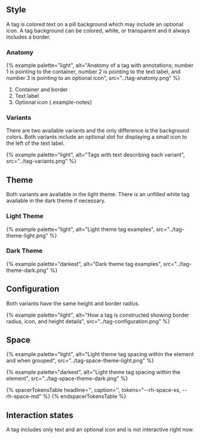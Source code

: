 
## Style

A tag is colored text on a pill background which may include an optional icon. A 
tag background can be colored, white, or transparent and it always includes a 
border.


 

### Anatomy
{% example palette="light",
           alt="Anatomy of a tag with annotations; number 1 is pointing to the container, number 2 is pointing to the text label, and number 3 is pointing to an optional icon",
           src="../tag-anatomy.png" %}
 
1. Container and border
2. Text label
3. Optional icon
{.example-notes}

### Variants

There are two available variants and the only difference is the background 
colors. Both variants include an optional slot for displaying a small icon to 
the left of the text label.

{% example palette="light",
           alt="Tags with text describing each variant",
           src="../tag-variants.png" %}

## Theme

Both variants are available in the light theme. There is an unfilled white tag 
available in the dark theme if necessary.

### Light Theme
    
{% example palette="light",
        alt="Light theme tag examples",
        src="../tag-theme-light.png" %}

### Dark Theme
{% example palette="darkest",
        alt="Dark theme tag examples",
        src="../tag-theme-dark.png" %}

## Configuration

Both variants have the same height and border radius.

{% example palette="light",
        alt="How a tag is constructed showing border radius, icon, and height details",
        src="../tag-configuration.png" %}

## Space

{% example palette="light",
        alt="Light theme tag spacing within the element and when grouped",
        src="../tag-space-theme-light.png" %}

{% example palette="darkest",
        alt="Light theme tag spacing within the element",
        src="../tag-space-theme-dark.png" %}

{% spacerTokensTable 
    headline='',
    caption='',
    tokens="--rh-space-xs, --rh-space-md" %}
{% endspacerTokensTable %}

## Interaction states

A tag includes only text and an optional icon and is not interactive right now.

